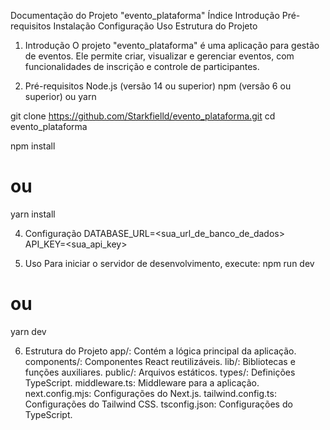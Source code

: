 Documentação do Projeto "evento_plataforma"
Índice
Introdução
Pré-requisitos
Instalação
Configuração
Uso
Estrutura do Projeto

1. Introdução
O projeto "evento_plataforma" é uma aplicação para gestão de eventos. Ele permite criar, visualizar e gerenciar eventos, com funcionalidades de inscrição e controle de participantes.

2. Pré-requisitos
Node.js (versão 14 ou superior)
npm (versão 6 ou superior) ou yarn

git clone https://github.com/Starkfielld/evento_plataforma.git
cd evento_plataforma

npm install
# ou
yarn install

4. Configuração
DATABASE_URL=<sua_url_de_banco_de_dados>
API_KEY=<sua_api_key>

5. Uso
Para iniciar o servidor de desenvolvimento, execute:
npm run dev
# ou
yarn dev

6. Estrutura do Projeto
app/: Contém a lógica principal da aplicação.
components/: Componentes React reutilizáveis.
lib/: Bibliotecas e funções auxiliares.
public/: Arquivos estáticos.
types/: Definições TypeScript.
middleware.ts: Middleware para a aplicação.
next.config.mjs: Configurações do Next.js.
tailwind.config.ts: Configurações do Tailwind CSS.
tsconfig.json: Configurações do TypeScript.
